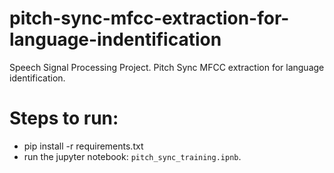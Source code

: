 # pitch-sync-mfcc-extraction-for-language-indentification
Speech Signal Processing Project. Pitch Sync MFCC extraction for language identification.

# Steps to run:
- pip install -r requirements.txt
- run the jupyter notebook: `pitch_sync_training.ipnb`.
